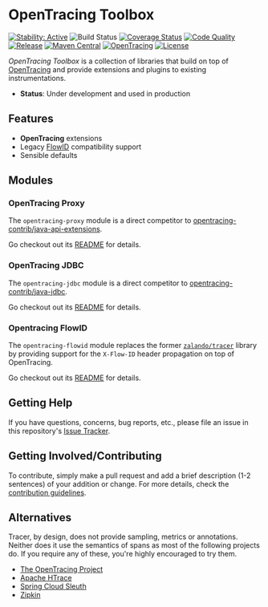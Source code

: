 # OpenTracing Toolbox

[![Stability: Active](https://masterminds.github.io/stability/active.svg)](https://masterminds.github.io/stability/active.html)
![Build Status](https://github.com/zalando/opentracing-toolbox/workflows/Test/badge.svg)
[![Coverage Status](https://img.shields.io/coveralls/zalando/opentracing-toolbox/master.svg)](https://coveralls.io/r/zalando/opentracing-toolbox)
[![Code Quality](https://img.shields.io/codacy/grade/69e173024eec403797466e147a2051a3/master.svg)](https://www.codacy.com/app/whiskeysierra/opentracing-toolbox)
[![Release](https://img.shields.io/github/release/zalando/opentracing-toolbox.svg)](https://github.com/zalando/opentracing-toolbox/releases)
[![Maven Central](https://img.shields.io/maven-central/v/org.zalando/opentracing-toolbox.svg)](https://maven-badges.herokuapp.com/maven-central/org.zalando/opentracing-toolbox)
[![OpenTracing](https://img.shields.io/badge/OpenTracing-enabled-blue.svg)](http://opentracing.io)
[![License](https://img.shields.io/badge/license-MIT-blue.svg)](https://raw.githubusercontent.com/zalando/opentracing-toolbox/master/LICENSE)

*OpenTracing Toolbox* is a collection of libraries that build on top of [OpenTracing](https://opentracing.io/) and provide extensions and plugins to existing instrumentations.

- **Status**: Under development and used in production

## Features

- **OpenTracing** extensions
- Legacy [FlowID](#opentracing-flowid) compatibility support 
-  Sensible defaults

## Modules

### OpenTracing Proxy

The `opentracing-proxy` module is a direct competitor to [opentracing-contrib/java-api-extensions](https://github.com/opentracing-contrib/java-api-extensions). 

Go checkout out its [README](opentracing-proxy) for details. 

### OpenTracing JDBC

The `opentracing-jdbc` module is a direct competitor to [opentracing-contrib/java-jdbc](https://github.com/opentracing-contrib/java-jdbc). 

Go checkout out its [README](opentracing-jdbc) for details. 

### Opentracing FlowID

The `opentracing-flowid` module replaces the former [`zalando/tracer`](https://github.com/zalando/tracer) library by providing support for the `X-Flow-ID` header propagation on top of OpenTracing.

Go checkout out its [README](opentracing-flowid) for details. 

## Getting Help

If you have questions, concerns, bug reports, etc., please file an issue in this repository's [Issue Tracker](../../issues).

## Getting Involved/Contributing

To contribute, simply make a pull request and add a brief description (1-2 sentences) of your addition or change. For
more details, check the [contribution guidelines](.github/CONTRIBUTING.md).

## Alternatives

Tracer, by design, does not provide sampling, metrics or annotations. Neither does it use the semantics of spans as
most of the following projects do. If you require any of these, you're highly encouraged to try them.

- [The OpenTracing Project](http://opentracing.io/)
- [Apache HTrace](http://htrace.incubator.apache.org/)
- [Spring Cloud Sleuth](http://cloud.spring.io/spring-cloud-sleuth/)
- [Zipkin](http://zipkin.io/)
